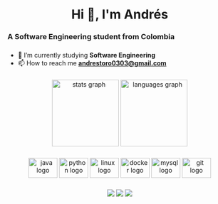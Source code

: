 
<h1 align="center">Hi 👋, I'm Andrés</h1>

###

<h3 align="left">A Software Engineering student from Colombia</h3>

###

- 🔭 I’m currently studying **Software Engineering**
- 📫 How to reach me **andrestoro0303@gmail.com**

###

<div align="center">
  <img src="https://github-readme-stats.vercel.app/api?hide_title=false&hide_rank=false&show_icons=true&include_all_commits=true&count_private=true&disable_animations=false&theme=dracula&locale=en&hide_border=false&username=AFTR05" height="150" alt="stats graph"  />
  <img src="https://github-readme-stats.vercel.app/api/top-langs?locale=en&hide_title=false&layout=compact&card_width=320&langs_count=5&theme=dracula&hide_border=false&username=AFTR05" height="150" alt="languages graph"  />
</div></div>

###

<div align="center">
  <img src="https://cdn.jsdelivr.net/gh/devicons/devicon/icons/java/java-original.svg" height="45" width="65" alt="java logo"  />
  <img src="https://cdn.jsdelivr.net/gh/devicons/devicon/icons/python/python-original.svg" height="45" width="65" alt="python logo"  />
  <img src="https://cdn.jsdelivr.net/gh/devicons/devicon/icons/linux/linux-original.svg" height="45" width="65" alt="linux logo"  />
  <img src="https://cdn.jsdelivr.net/gh/devicons/devicon/icons/docker/docker-original-wordmark.svg" height="45" width="65" alt="docker logo"  />
  <img src="https://cdn.jsdelivr.net/gh/devicons/devicon/icons/mysql/mysql-original-wordmark.svg" height="45" width="65" alt="mysql logo"  />
  <img src="https://cdn.jsdelivr.net/gh/devicons/devicon/icons/git/git-original.svg" height="45" width="65" alt="git logo"  />
</div>

###
</div>

###

<div align="center"> 
  <a href="https://www.instagram.com/andrestoro0303" target="_blank"><img src="https://img.shields.io/badge/-Instagram-%23E4405F?style=for-the-badge&logo=instagram&logoColor=white" target="_blank"></a>
  <a href = "mailto:andrestoro0303@gmail.com"><img src="https://img.shields.io/badge/-Gmail-%23333?style=for-the-badge&logo=gmail&logoColor=white" target="_blank"></a>
  <a href="" target="_blank"><img src="https://img.shields.io/badge/-LinkedIn-%230077B5?style=for-the-badge&logo=linkedin&logoColor=white" target="_blank"></a> 
  
</div>

###

<br clear="both">



